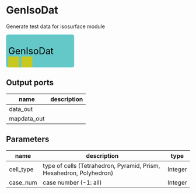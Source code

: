 
# GenIsoDat
Generate test data for isosurface module



<svg width="186.6" height="90" >
<rect x="0" y="0" width="186.6" height="90" rx="5" ry="5" style="fill:#64c8c8ff;" />
<rect x="6.0" y="60" width="30" height="30" rx="0" ry="0" style="fill:#c8c81eff;" >
<title>data_out</title></rect>
<rect x="42.0" y="60" width="30" height="30" rx="0" ry="0" style="fill:#c8c81eff;" >
<title>mapdata_out</title></rect>
<text x="6.0" y="54.0" font-size="1.7999999999999998em">GenIsoDat</text></svg>

## Output ports
|name|description|
|-|-|
|data_out||
|mapdata_out||


## Parameters
|name|description|type|
|-|-|-|
|cell_type|type of cells (Tetrahedron, Pyramid, Prism, Hexahedron, Polyhedron)|Integer|
|case_num|case number (-1: all)|Integer|
